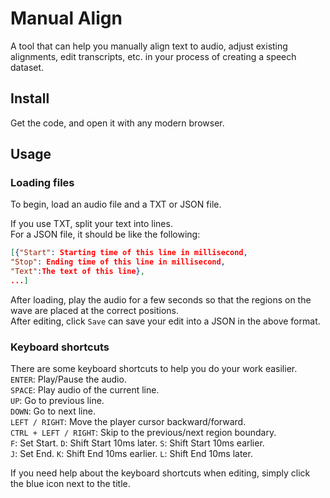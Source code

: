 # Manual Align
A tool that can help you manually align text to audio, adjust existing alignments, edit transcripts, etc. in your process of creating a speech dataset.

## Install
Get the code, and open it with any modern browser.

## Usage
### Loading files
To begin, load an audio file and a TXT or JSON file.

If you use TXT, split your text into lines.  
For a JSON file, it should be like the following:
```json
[{"Start": Starting time of this line in millisecond, 
"Stop": Ending time of this line in millisecond, 
"Text":The text of this line},
...]
```

After loading, play the audio for a few seconds so that the regions on the wave are placed at the correct positions.   
After editing, click ```Save``` can save your edit into a JSON in the above format.  

### Keyboard shortcuts
There are some keyboard shortcuts to help you do your work easilier.  
```ENTER```: Play/Pause the audio.  
```SPACE```: Play audio of the current line.  
```UP```: Go to previous line.  
```DOWN```: Go to next line.  
```LEFT / RIGHT```: Move the player cursor backward/forward.  
```CTRL + LEFT / RIGHT```: Skip to the previous/next region boundary.  
```F```: Set Start. ```D```: Shift Start 10ms later. ```S```: Shift Start 10ms earlier.  
```J```: Set End. ```K```: Shift End 10ms earlier. ```L```: Shift End 10ms later.  

If you need help about the keyboard shortcuts when editing, simply click the blue icon next to the title.
